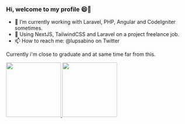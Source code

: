 ### Hi, welcome to my profile 😄👋

- 🌱 I’m currently working  with Laravel, PHP, Angular and CodeIgniter sometimes.
- :money_with_wings: Using NextJS, TailwindCSS and Laravel on a project freelance job.
- 📫 How to reach me: @lupsabino on Twitter

Currently i'm close to graduate and at same time far from this.

 <div>
  <a href="https://github.com/luan-sabino">
  <img height="150em" src="https://github-readme-stats.vercel.app/api?username=luan-sabino&show_icons=true&theme=dracula&include_all_commits=true&count_private=true"/>
  <img height="150em" src="https://github-readme-stats.vercel.app/api/top-langs/?username=luan-sabino&layout=compact&langs_count=7&theme=dracula"/>
</div>
